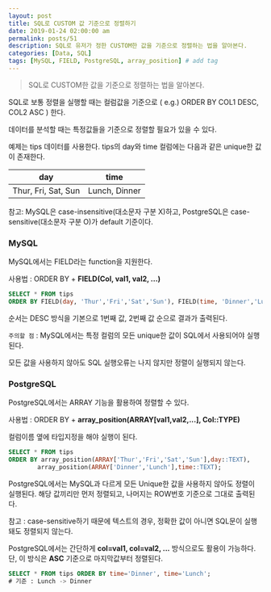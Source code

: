 ```yaml
---
layout: post
title: SQL로 CUSTOM 값 기준으로 정렬하기
date: 2019-01-24 02:00:00 am
permalink: posts/51
description: SQL로 유저가 정한 CUSTOM한 값을 기준으로 정렬하는 법을 알아본다.
categories: [Data, SQL]
tags: [MySQL, FIELD, PostgreSQL, array_position] # add tag
---
```


> SQL로 CUSTOM한 값을 기준으로 정렬하는 법을 알아본다.

SQL로 보통 정렬을 실행할 때는 컬럼값을 기준으로 ( e.g.) ORDER BY COL1 DESC, COL2 ASC ) 한다. 

데이터를 분석할 때는 특정값들을 기준으로 정렬할 필요가 있을 수 있다.

예제는 tips 데이터를 사용한다. tips의 day와 time 컬럼에는 다음과 같은 unique한 값이 존재한다.

| day | time|
|-------|------------|
|  Thur, Fri, Sat, Sun    |    Lunch, Dinner   |

참고: MySQL은 case-insensitive(대소문자 구분 X)하고, PostgreSQL은 case-sensitive(대소문자 구분 O)가 default 기준이다. 

### MySQL

MySQL에서는 FIELD라는 function을 지원한다.

사용법 : ORDER BY + **FIELD(Col, val1, val2, ...)**

``` SQL
SELECT * FROM tips 
ORDER BY FIELD(day, 'Thur','Fri','Sat','Sun'), FIELD(time, 'Dinner','Lunch');
```

순서는 DESC 방식을 기본으로 1번째 값, 2번째 값 순으로 결과가 출력된다.

`주의할 점` : MySQL에서는 특정 컬럼의 모든 unique한 값이 SQL에서 사용되어야 실행된다.

모든 값을 사용하지 않아도 SQL 실행오류는 나지 않지만 정렬이 실행되지 않는다.

### PostgreSQL

PostgreSQL에서는 ARRAY 기능을 활용하여 정렬할 수 있다.

사용법 : ORDER BY + **array_position(ARRAY[val1,val2,...], Col::TYPE)**

컬럼이름 옆에 타입지정을 해야 실행이 된다.

``` SQL
SELECT * FROM tips 
ORDER BY array_position(ARRAY['Thur','Fri','Sat','Sun'],day::TEXT), 
        array_position(ARRAY['Dinner','Lunch'],time::TEXT);
```

PostgreSQL에서는 MySQL과 다르게 모든 Unique한 값을 사용하지 않아도 정렬이 실행된다. 해당 값끼리만 먼저 정렬되고, 나머지는 ROW번호 기준으로 그대로 출력된다.

참고 : case-sensitive하기 때문에 텍스트의 경우, 정확한 값이 아니면 SQL문이 실행돼도 정렬되지 않는다.

PostgreSQL에서는 간단하게 **col=val1, col=val2, ...** 방식으로도 활용이 가능하다. 단, 이 방식은 **ASC** 기준으로 마지막값부터 정렬된다.

``` SQL
SELECT * FROM tips ORDER BY time='Dinner', time='Lunch';
# 기준 : Lunch -> Dinner
```
